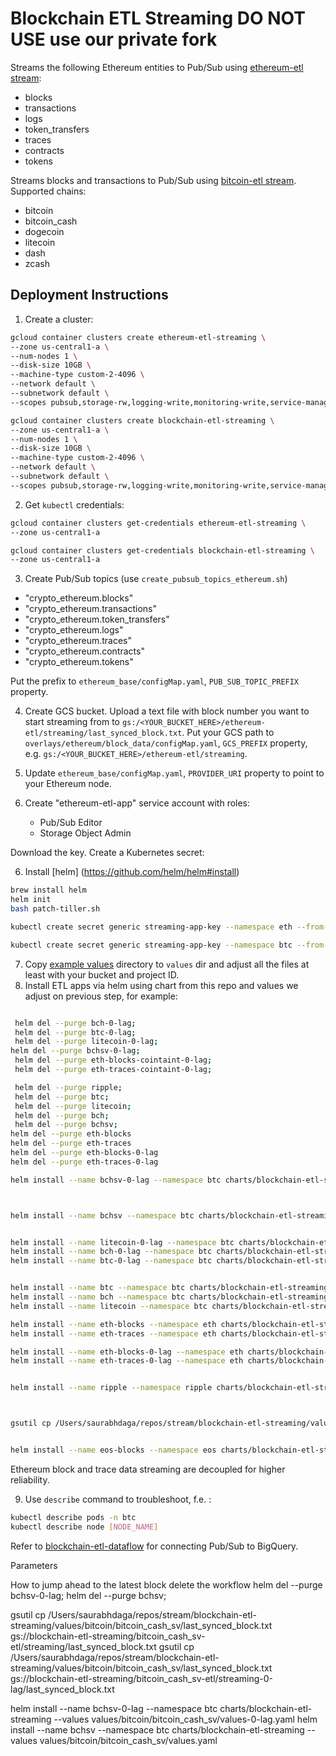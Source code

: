




# Blockchain ETL Streaming DO NOT USE use our private fork

Streams the following Ethereum entities to Pub/Sub using 
[ethereum-etl stream](https://github.com/blockchain-etl/ethereum-etl#stream):

- blocks
- transactions
- logs
- token_transfers 
- traces
- contracts
- tokens

Streams blocks and transactions to Pub/Sub using 
[bitcoin-etl stream](https://github.com/blockchain-etl/bitcoin-etl#stream). Supported chains:

- bitcoin
- bitcoin_cash
- dogecoin
- litecoin
- dash
- zcash

## Deployment Instructions

1. Create a cluster:

```bash
gcloud container clusters create ethereum-etl-streaming \
--zone us-central1-a \
--num-nodes 1 \
--disk-size 10GB \
--machine-type custom-2-4096 \
--network default \
--subnetwork default \
--scopes pubsub,storage-rw,logging-write,monitoring-write,service-management,service-control,trace
```


```bash
gcloud container clusters create blockchain-etl-streaming \
--zone us-central1-a \
--num-nodes 1 \
--disk-size 10GB \
--machine-type custom-2-4096 \
--network default \
--subnetwork default \
--scopes pubsub,storage-rw,logging-write,monitoring-write,service-management,service-control,trace
```


2. Get `kubectl` credentials:

```bash
gcloud container clusters get-credentials ethereum-etl-streaming \
--zone us-central1-a
```

```bash
gcloud container clusters get-credentials blockchain-etl-streaming \
--zone us-central1-a
```

3. Create Pub/Sub topics (use `create_pubsub_topics_ethereum.sh`)
  - "crypto_ethereum.blocks" 
  - "crypto_ethereum.transactions" 
  - "crypto_ethereum.token_transfers" 
  - "crypto_ethereum.logs" 
  - "crypto_ethereum.traces" 
  - "crypto_ethereum.contracts" 
  - "crypto_ethereum.tokens" 

Put the prefix to `ethereum_base/configMap.yaml`, `PUB_SUB_TOPIC_PREFIX` property.

4. Create GCS bucket. Upload a text file with block number you want to start streaming from to 
`gs:/<YOUR_BUCKET_HERE>/ethereum-etl/streaming/last_synced_block.txt`.
Put your GCS path to `overlays/ethereum/block_data/configMap.yaml`, `GCS_PREFIX` property, 
e.g. `gs:/<YOUR_BUCKET_HERE>/ethereum-etl/streaming`.

5. Update `ethereum_base/configMap.yaml`, `PROVIDER_URI` property to point to your Ethereum node.

5. Create "ethereum-etl-app" service account with roles:
    - Pub/Sub Editor
    - Storage Object Admin

Download the key. Create a Kubernetes secret:

6. Install [helm] (https://github.com/helm/helm#install) 

```bash
brew install helm
helm init  
bash patch-tiller.sh
```

```bash
kubectl create secret generic streaming-app-key --namespace eth --from-file=key.json=$HOME/Desktop/merkle/staging-btc-etl-4a48dd2254f2.json 


```


```bash
kubectl create secret generic streaming-app-key --namespace btc --from-file=key.json=$HOME/Desktop/merkle/staging-btc-etl-4a48dd2254f2.json 

```


7. Copy [example values](example_values) directory to `values` dir and adjust all the files at least with your bucket and project ID.
8. Install ETL apps via helm using chart from this repo and values we adjust on previous step, for example:
```bash

 helm del --purge bch-0-lag; 
 helm del --purge btc-0-lag; 
 helm del --purge litecoin-0-lag;
helm del --purge bchsv-0-lag; 
 helm del --purge eth-blocks-cointaint-0-lag;
 helm del --purge eth-traces-cointaint-0-lag;

 helm del --purge ripple; 
 helm del --purge btc; 
 helm del --purge litecoin;
 helm del --purge bch; 
 helm del --purge bchsv; 
helm del --purge eth-blocks
helm del --purge eth-traces
helm del --purge eth-blocks-0-lag
helm del --purge eth-traces-0-lag

helm install --name bchsv-0-lag --namespace btc charts/blockchain-etl-streaming --values values/bitcoin/bitcoin_cash_sv/values-0-lag.yaml



helm install --name bchsv --namespace btc charts/blockchain-etl-streaming --values values/bitcoin/bitcoin_cash_sv/values.yaml


helm install --name litecoin-0-lag --namespace btc charts/blockchain-etl-streaming --values values/bitcoin/litecoin/values-0-lag.yaml
helm install --name bch-0-lag --namespace btc charts/blockchain-etl-streaming --values values/bitcoin/bitcoin_cash/values-0-lag.yaml
helm install --name btc-0-lag --namespace btc charts/blockchain-etl-streaming --values values/bitcoin/bitcoin/values-0-lag.yaml


helm install --name btc --namespace btc charts/blockchain-etl-streaming --values values/bitcoin/bitcoin/values.yaml
helm install --name bch --namespace btc charts/blockchain-etl-streaming --values values/bitcoin/bitcoin_cash/values.yaml
helm install --name litecoin --namespace btc charts/blockchain-etl-streaming --values values/bitcoin/litecoin/values.yaml

helm install --name eth-blocks --namespace eth charts/blockchain-etl-streaming --values values/ethereum/values.yaml --values values/ethereum/block_data/values.yaml
helm install --name eth-traces --namespace eth charts/blockchain-etl-streaming --values values/ethereum/values.yaml --values values/ethereum/trace_data/values.yaml 

helm install --name eth-blocks-0-lag --namespace eth charts/blockchain-etl-streaming --values values/ethereum/values-0-lag.yaml --values values/ethereum/block_data/values-0-lag.yaml
helm install --name eth-traces-0-lag --namespace eth charts/blockchain-etl-streaming --values values/ethereum/values-0-lag.yaml --values values/ethereum/trace_data/values-0-lag.yaml 


helm install --name ripple --namespace ripple charts/blockchain-etl-streaming --values values/ripple/values.yaml  



gsutil cp /Users/saurabhdaga/repos/stream/blockchain-etl-streaming/values/ripple/last_synced_block.txt gs://blockchain-etl-streaming/bitcoin_cash_sv-etl/streaming/last_synced_block.txt 


helm install --name eos-blocks --namespace eos charts/blockchain-etl-streaming --values values/eos/block_data/values.yaml
``` 
Ethereum block and trace data streaming are decoupled for higher reliability. 

9. Use `describe` command to troubleshoot, f.e. :

```bash
kubectl describe pods -n btc
kubectl describe node [NODE_NAME]
```

Refer to [blockchain-etl-dataflow](https://github.com/blockchain-etl/blockchain-etl-dataflow)
for connecting Pub/Sub to BigQuery.



Parameters


How to jump ahead to the latest block
delete the workflow
helm del --purge bchsv-0-lag;
helm del --purge bchsv; 



gsutil cp /Users/saurabhdaga/repos/stream/blockchain-etl-streaming/values/bitcoin/bitcoin_cash_sv/last_synced_block.txt gs://blockchain-etl-streaming/bitcoin_cash_sv-etl/streaming/last_synced_block.txt 
gsutil cp /Users/saurabhdaga/repos/stream/blockchain-etl-streaming/values/bitcoin/bitcoin_cash_sv/last_synced_block.txt gs://blockchain-etl-streaming/bitcoin_cash_sv-etl/streaming-0-lag/last_synced_block.txt 

helm install --name bchsv-0-lag --namespace btc charts/blockchain-etl-streaming --values values/bitcoin/bitcoin_cash_sv/values-0-lag.yaml
helm install --name bchsv --namespace btc charts/blockchain-etl-streaming --values values/bitcoin/bitcoin_cash_sv/values.yaml

